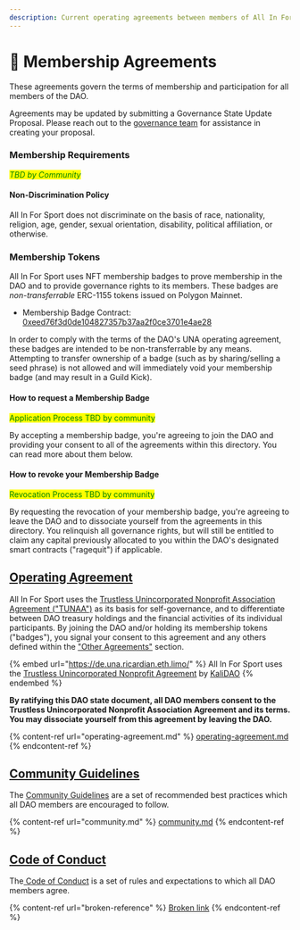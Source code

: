 ```yaml
---
description: Current operating agreements between members of All In For Sport
---
```


# 🤝 Membership Agreements

These agreements govern the terms of membership and participation for all members of the DAO.

Agreements may be updated by submitting a Governance State Update Proposal. Please reach out to the [governance team](broken-reference) for assistance in creating your proposal.

### Membership Requirements

_<mark style="color:green;">TBD by Community</mark>_

#### Non-Discrimination Policy

All In For Sport does not discriminate on the basis of race, nationality, religion, age, gender, sexual orientation, disability, political affiliation, or otherwise.

### Membership Tokens

All In For Sport uses NFT membership badges to prove membership in the DAO and to provide governance rights to its members. These badges are _non-transferrable_ ERC-1155 tokens issued on Polygon Mainnet.&#x20;

* Membership Badge Contract: [0xeed76f3d0de104827357b37aa2f0ce3701e4ae28](https://polygonscan.com/address/0xeed76f3d0de104827357b37aa2f0ce3701e4ae28)

In order to comply with the terms of the DAO's UNA operating agreement, these badges are intended to be non-transferrable by any means. Attempting to transfer ownership of a badge (such as by sharing/selling a seed phrase) is not allowed and will immediately void your membership badge (and may result in a Guild Kick).

#### How to request a Membership Badge

<mark style="color:green;">Application Process TBD by community</mark>

By accepting a membership badge, you're agreeing to join the DAO and providing your consent to all of the agreements within this directory. You can read more about them below.

#### How to revoke your Membership Badge

<mark style="color:green;">Revocation Process TBD by community</mark>

By requesting the revocation of your membership badge, you're agreeing to leave the DAO and to dissociate yourself from the agreements in this directory. You relinquish all governance rights, but will still be entitled to claim any capital previously allocated to you within the DAO's designated smart contracts ("ragequit") if applicable.

## [Operating Agreement](operating-agreement.md)

All In For Sport uses the [Trustless Unincorporated Nonprofit Association Agreement ("TUNAA")](https://de.una.ricardian.eth.limo/) as its basis for self-governance, and to differentiate between DAO treasury holdings and the financial activities of its individual participants. By joining the DAO and/or holding its membership tokens ("badges"), you signal your consent to this agreement and any others defined within the ["Other Agreements"](./#other-agreements) section.&#x20;

{% embed url="https://de.una.ricardian.eth.limo/" %}
All In For Sport uses the [Trustless Unincorporated Nonprofit Agreement](https://de.una.ricardian.eth.limo/) by [KaliDAO](https://kalidao.xyz/)
{% endembed %}

**By ratifying this DAO state document, all DAO members consent to the Trustless Unincorporated Nonprofit Association Agreement and its terms. You may dissociate yourself from this agreement by leaving the DAO.**

{% content-ref url="operating-agreement.md" %}
[operating-agreement.md](operating-agreement.md)
{% endcontent-ref %}

## [Community Guidelines](community.md)

The [Community Guidelines](community.md) are a set of recommended best practices which all DAO members are encouraged to follow.&#x20;

{% content-ref url="community.md" %}
[community.md](community.md)
{% endcontent-ref %}

## [Code of Conduct](broken-reference)

The[ Code of Conduct](broken-reference) is a set of rules and expectations to which all DAO members agree.

{% content-ref url="broken-reference" %}
[Broken link](broken-reference)
{% endcontent-ref %}
